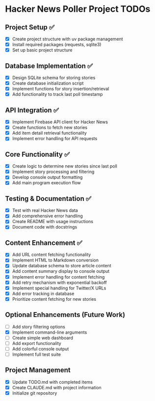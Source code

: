 # Hacker News Poller Project TODOs

## Project Setup ✅
- [x] Create project structure with uv package management
- [x] Install required packages (requests, sqlite3)
- [x] Set up basic project structure

## Database Implementation ✅
- [x] Design SQLite schema for storing stories
- [x] Create database initialization script
- [x] Implement functions for story insertion/retrieval
- [x] Add functionality to track last poll timestamp

## API Integration ✅
- [x] Implement Firebase API client for Hacker News
- [x] Create functions to fetch new stories
- [x] Add item detail retrieval functionality
- [x] Implement error handling for API requests

## Core Functionality ✅
- [x] Create logic to determine new stories since last poll
- [x] Implement story processing and filtering
- [x] Develop console output formatting
- [x] Add main program execution flow

## Testing & Documentation ✅
- [x] Test with real Hacker News data
- [x] Add comprehensive error handling
- [x] Create README with usage instructions
- [x] Document code with docstrings

## Content Enhancement ✅
- [x] Add URL content fetching functionality
- [x] Implement HTML to Markdown conversion
- [x] Update database schema to store article content
- [x] Add content summary display to console output
- [x] Implement error handling for content fetching
- [x] Add retry mechanism with exponential backoff
- [x] Implement special handling for Twitter/X URLs
- [x] Add error tracking in database
- [x] Prioritize content fetching for new stories

## Optional Enhancements (Future Work)
- [ ] Add story filtering options
- [x] Implement command-line arguments
- [ ] Create simple web dashboard
- [ ] Add export functionality
- [ ] Add colorful console output
- [ ] Implement full test suite

## Project Management
- [x] Update TODO.md with completed items
- [x] Create CLAUDE.md with project information
- [x] Initialize git repository